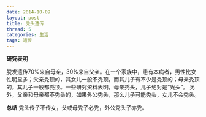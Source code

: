 ```yaml
---
date: 2014-10-09
layout: post
title: 秃头遗传
thread: 5
categories: 生活
tags: 遗传
---
```



**研究表明**

脱发遗传70%来自母亲，30%来自父亲。在一个家族中，患有本病者，男性比女性明显多；父亲秃顶的，其女儿一般不秃顶，而其儿子有不少是秃顶的；母亲秃顶的，其儿子一般都秃顶。一些研究资料表明，母亲秃头，儿子绝对是“光头”。
另外，父亲和母亲都不秃头的，如果外公秃头，那么儿子可能秃头，女儿不会秃头。
    
**总结**
秃头传子不传女，父或母秃子必秃，外公秃头子亦秃。

